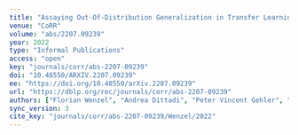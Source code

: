 ```yaml
---
title: "Assaying Out-Of-Distribution Generalization in Transfer Learning."
venue: "CoRR"
volume: "abs/2207.09239"
year: 2022
type: "Informal Publications"
access: "open"
key: "journals/corr/abs-2207-09239"
doi: "10.48550/ARXIV.2207.09239"
ee: "https://doi.org/10.48550/arXiv.2207.09239"
url: "https://dblp.org/rec/journals/corr/abs-2207-09239"
authors: ["Florian Wenzel", "Andrea Dittadi", "Peter Vincent Gehler", "Carl-Johann Simon-Gabriel", "Max Horn", "Dominik Zietlow", "David Kernert", "Chris Russell", "Thomas Brox", "Bernt Schiele", "Bernhard Sch\u00f6lkopf", "Francesco Locatello"]
sync_version: 3
cite_key: "journals/corr/abs-2207-09239/Wenzel/2022"
---
```

